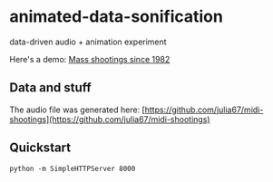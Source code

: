 # animated-data-sonification
data-driven audio + animation experiment

Here's a demo: [Mass shootings since 1982](http://julia-smith.com/animated-data-sonification)

## Data and stuff
The audio file was generated here: [https://github.com/julia67/midi-shootings](https://github.com/julia67/midi-shootings)

## Quickstart
	python -m SimpleHTTPServer 8000
